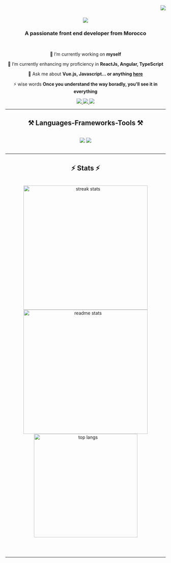 <img align="right" src="https://visitor-badge.laobi.icu/badge?page_id=johanLib.johanLib" />

<h1 align="center">
    <img src="https://readme-typing-svg.herokuapp.com/?font=Righteous&size=35&center=true&vCenter=true&width=500&height=70&duration=4000&lines=Hi+There!+👋;+I'm+Anass+Seghir!;" />
</h1>

<h3 align="center">A passionate front end developer from Morocco</h3>

<br/>

<div align="center">
 
 🔭 I’m currently working on **myself**
 
 🌱 I’m currently enhancing my proficiency in **ReactJs, Angular, TypeScript**

💬 Ask me about **Vue.js, Javascript... or anything [here](https://github.com/johanLib/johanLib/issues)**

⚡ wise words **Once you understand the way boradly, you'll see it in everything**

 </div>
 
<div align="center"> 
  <a href="mailto:seghiranas3@gmail.com">
    <img src="https://img.shields.io/badge/Gmail-333333?style=for-the-badge&logo=gmail&logoColor=red" />
  </a>
  <a href="https://www.linkedin.com/in/anas-semir-19081129b/" target="_blank">
    <img src="https://img.shields.io/badge/LinkedIn-0077B5?style=for-the-badge&logo=linkedin&logoColor=white" target="_blank" />
  </a>
  <a href="#" target="_blank">
     <img src="https://img.shields.io/badge/Portfolio-FF5722?style=for-the-badge&logo=todoist&logoColor=white" target="_blank" /> <!-- sqlite, safari, google-chrome are other good icon options -->
  </a>
</div>

 <hr/>
 
<h2 align="center">⚒️ Languages-Frameworks-Tools ⚒️</h2>
<br/>
<div align="center">
    <img src="https://skillicons.dev/icons?i=vue,react,sass,html,css,vscode,github,figma,tailwind,git,angular" />
    <img src="https://skillicons.dev/icons?i=jquery,gitlab,javascript,typescript,eclipse,cpp,vim,c,java,php,mysql,linux" /><br>
</div>

<br/>

<hr/>

<h2 align="center">⚡ Stats ⚡</h2>
<br>
<div align=center>
  <img width=390 src="https://github-readme-stats.vercel.app/api?username=johanLib&theme=default&show_icons=true&hide_border=true&count_private=true" alt="streak stats"/>
  <img width=390 src="https://github-readme-streak-stats.herokuapp.com/?user=johanLib&theme=default&hide_border=true" alt="readme stats" />
  <br/>
  <img width=325 align="center" src="https://github-readme-stats.vercel.app/api/top-langs/?username=johanLib&theme=default&show_icons=true&hide_border=true&layout=compact" alt="top langs" />
</div>

<br/><br/>

<hr/>

<br/>
